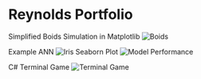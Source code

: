 # Reynolds Portfolio


Simplified Boids Simulation in Matplotlib
![Boids](https://github.com/MahonriReynolds/Portfolio/blob/main/python_projects/simplified_boids/boids.gif)


Example ANN
![Iris Seaborn Plot](https://github.com/MahonriReynolds/Portfolio/blob/main/python_projects/ann_example/pairplot.png)
![Model Performance](https://github.com/MahonriReynolds/Portfolio/blob/main/python_projects/ann_example/model_performance.png)


C# Terminal Game
![Terminal Game](https://github.com/MahonriReynolds/Portfolio/blob/main/other_projects/C%23/TerminalGame/game.gif)